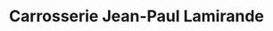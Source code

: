 ---
title: "Carrosserie Jean-Paul Lamirande"
url: /trois-rivieres/carrosserie-jean-paul-lamirande/
shop: Autowerkstatt
---